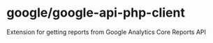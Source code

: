 google/google-api-php-client
===========

Extension for getting reports from Google Analytics Core Reports API